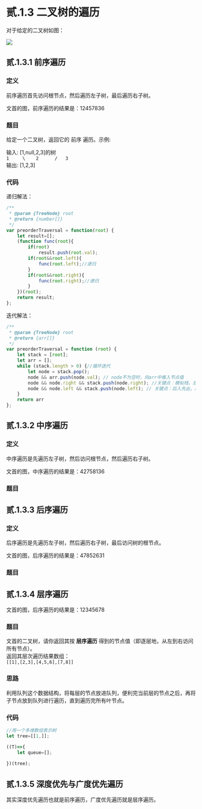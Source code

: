 # 贰.1.3 二叉树的遍历

对于给定的二叉树如图：



![](http://img.blog.csdn.net/20150204101904649?%3C/p%3E%3Cp%3Ewatermark/2/text/aHR0cDovL2Jsb2cuY3Nkbi5uZXQvTXlfSm9icw==/font/5a6L5L2T/fontsize/400/fill/I0JBQkFCMA==/dissolve/70/gravity/Center)

## 贰.1.3.1 前序遍历

### 定义

前序遍历首先访问根节点，然后遍历左子树，最后遍历右子树。

文首的图，前序遍历的结果是：12457836

### 题目

给定一个二叉树，返回它的 前序 遍历。示例:

输入: \[1,null,2,3\]的树  
    `1    
     \   
      2     
     /  
    3`  
输出: \[1,2,3\]

### 代码

递归解法：

```javascript
/**
 * @param {TreeNode} root
 * @return {number[]}
 */
var preorderTraversal = function(root) {
    let result=[];
    (function func(root){
        if(root)
            result.push(root.val);    
        if(root&&root.left){
            func(root.left);//递归
        }
        if(root&&root.right){
            func(root.right);//递归
        }
    })(root);
    return result;
};
```

迭代解法：

```javascript
/**
 * @param {TreeNode} root
 * @return {arr[]}
 */
var preorderTraversal = function (root) {
    let stack = [root];
    let arr = [];
    while (stack.length > 0) {//循环迭代
        let node = stack.pop();
        node && arr.push(node.val); // node不为空时，向arr中推入节点值
        node && node.right && stack.push(node.right); //关键点：模拟栈，后入先出，故先压右节点
        node && node.left && stack.push(node.left); // 关键点：后入先出，后压左节点
    }
    return arr
};
```

## 贰.1.3.2 中序遍历

### 定义

中序遍历是先遍历左子树，然后访问根节点，然后遍历右子树。

文首的图，中序遍历的结果是：42758136

### 题目

## 贰.1.3.3 后序遍历

### 定义

后序遍历是先遍历左子树，然后遍历右子树，最后访问树的根节点。

文首的图，后序遍历的结果是：47852631

### 题目

## 贰.1.3.4 层序遍历

文首的图，后序遍历的结果是：12345678

### 题目

文首的二叉树，请你返回其按 **层序遍历** 得到的节点值（即逐层地，从左到右访问所有节点）。  
返回其层次遍历结果数组：  
`[[1],[2,3],[4,5,6],[7,8]]`

### 思路

利用队列这个数据结构，将每层的节点放进队列，便利完当前层的节点之后，再将子节点放到队列进行遍历，直到遍历完所有叶节点。

### 代码

```javascript
//用一个多维数组表示树
let tree=[[1,]];

((T)=>{
    let queue=[];
    
})(tree);
```

## 贰.1.3.5 深度优先与广度优先遍历

其实深度优先遍历也就是前序遍历，广度优先遍历就是层序遍历。

